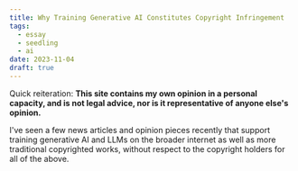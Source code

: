 ```yaml
---
title: Why Training Generative AI Constitutes Copyright Infringement
tags:
  - essay
  - seedling
  - ai
date: 2023-11-04
draft: true
---
```

Quick reiteration: **This site contains my own opinion in a personal capacity, and is not legal advice, nor is it representative of anyone else's opinion.**

I've seen a few news articles and opinion pieces recently that support training generative AI and LLMs on the broader internet as well as more traditional copyrighted works, without respect to the copyright holders for all of the above.